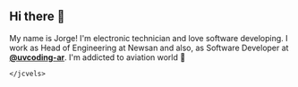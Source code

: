 ## Hi there 👋

My name is Jorge! I'm electronic technician and love software developing. I work as Head of Engineering at Newsan and also, as Software Developer at [**@uvcoding-ar**](https://uvcoding.com.ar). I'm addicted to aviation world 🛫

`</jcvels>`
